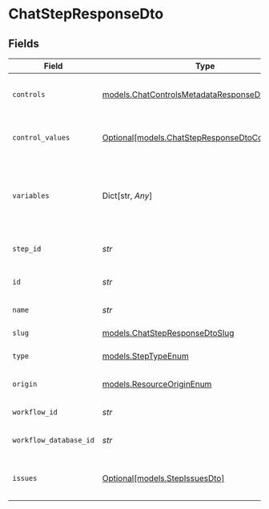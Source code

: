 # ChatStepResponseDto


## Fields

| Field                                                                                              | Type                                                                                               | Required                                                                                           | Description                                                                                        |
| -------------------------------------------------------------------------------------------------- | -------------------------------------------------------------------------------------------------- | -------------------------------------------------------------------------------------------------- | -------------------------------------------------------------------------------------------------- |
| `controls`                                                                                         | [models.ChatControlsMetadataResponseDto](../models/chatcontrolsmetadataresponsedto.md)             | :heavy_check_mark:                                                                                 | Controls metadata for the chat step                                                                |
| `control_values`                                                                                   | [Optional[models.ChatStepResponseDtoControlValues]](../models/chatstepresponsedtocontrolvalues.md) | :heavy_minus_sign:                                                                                 | Control values for the chat step                                                                   |
| `variables`                                                                                        | Dict[str, *Any*]                                                                                   | :heavy_check_mark:                                                                                 | JSON Schema for variables, follows the JSON Schema standard                                        |
| `step_id`                                                                                          | *str*                                                                                              | :heavy_check_mark:                                                                                 | Unique identifier of the step                                                                      |
| `id`                                                                                               | *str*                                                                                              | :heavy_check_mark:                                                                                 | Database identifier of the step                                                                    |
| `name`                                                                                             | *str*                                                                                              | :heavy_check_mark:                                                                                 | Name of the step                                                                                   |
| `slug`                                                                                             | [models.ChatStepResponseDtoSlug](../models/chatstepresponsedtoslug.md)                             | :heavy_check_mark:                                                                                 | Slug of the step                                                                                   |
| `type`                                                                                             | [models.StepTypeEnum](../models/steptypeenum.md)                                                   | :heavy_check_mark:                                                                                 | Type of the step                                                                                   |
| `origin`                                                                                           | [models.ResourceOriginEnum](../models/resourceoriginenum.md)                                       | :heavy_check_mark:                                                                                 | Origin of the workflow                                                                             |
| `workflow_id`                                                                                      | *str*                                                                                              | :heavy_check_mark:                                                                                 | Workflow identifier                                                                                |
| `workflow_database_id`                                                                             | *str*                                                                                              | :heavy_check_mark:                                                                                 | Workflow database identifier                                                                       |
| `issues`                                                                                           | [Optional[models.StepIssuesDto]](../models/stepissuesdto.md)                                       | :heavy_minus_sign:                                                                                 | Issues associated with the step                                                                    |
